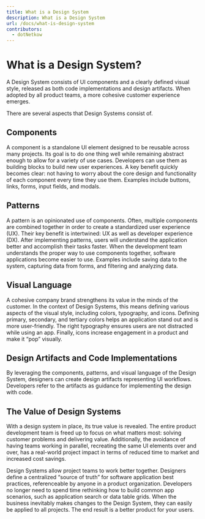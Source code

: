 ```yaml
---
title: What is a Design System
description: What is a Design System
url: /docs/what-is-design-system
contributors:
  - dotNetkow
---
```


# What is a Design System?

A Design System consists of UI components and a clearly defined visual style, released as both code implementations and design artifacts. When adopted by all product teams, a more cohesive customer experience emerges.

There are several aspects that Design Systems consist of.

## Components
A component is a standalone UI element designed to be reusable across many projects. Its goal is to do one thing well while remaining abstract enough to allow for a variety of use cases. Developers can use them as building blocks to build new user experiences. A key benefit quickly becomes clear: not having to worry about the core design and functionality of each component every time they use them. Examples include buttons, links, forms, input fields, and modals.

## Patterns
A pattern is an opinionated use of components. Often, multiple components are combined together in order to create a standardized user experience (UX). Their key benefit is intertwined: UX as well as developer experience (DX). After implementing patterns, users will understand the application better and accomplish their tasks faster. When the development team understands the proper way to use components together, software applications become easier to use. Examples include saving data to the system, capturing data from forms, and filtering and analyzing data.

## Visual Language
A cohesive company brand strengthens its value in the minds of the customer. In the context of Design Systems, this means defining various aspects of the visual style, including colors, typography, and icons. Defining primary, secondary, and tertiary colors helps an application stand out and is more user-friendly. The right typography ensures users are not distracted while using an app. Finally, icons increase engagement in a product and make it “pop” visually.

## Design Artifacts and Code Implementations
By leveraging the components, patterns, and visual language of the Design System, designers can create design artifacts representing UI workflows. Developers refer to the artifacts as guidance for implementing the design with code.

## The Value of Design Systems
With a design system in place, its true value is revealed. The entire product development team is freed up to focus on what matters most: solving customer problems and delivering value. Additionally, the avoidance of having teams working in parallel, recreating the same UI elements over and over,   has a real-world project impact in terms of reduced time to market and increased cost savings.

Design Systems allow project teams to work better together. Designers define a centralized “source of truth” for software application best practices, referenceable by anyone in a product organization. Developers no longer need to spend time rethinking how to build common app scenarios, such as application search or data table grids. When the business inevitably makes changes to the Design System, they can easily be applied to all projects. The end result is a better product for your users.
